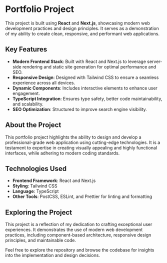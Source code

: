 # Portfolio Project

This project is built using **React** and **Next.js**, showcasing modern web development practices and design principles. It serves as a demonstration of my ability to create clean, responsive, and performant web applications.

## Key Features

- **Modern Frontend Stack**: Built with React and Next.js to leverage server-side rendering and static site generation for optimal performance and SEO.
- **Responsive Design**: Designed with Tailwind CSS to ensure a seamless experience across all devices.
- **Dynamic Components**: Includes interactive elements to enhance user engagement.
- **TypeScript Integration**: Ensures type safety, better code maintainability, and scalability.
- **SEO Optimization**: Structured to improve search engine visibility.

## About the Project

This portfolio project highlights the ability to design and develop a professional-grade web application using cutting-edge technologies. It is a testament to expertise in creating visually appealing and highly functional interfaces, while adhering to modern coding standards.

## Technologies Used

- **Frontend Framework**: React and Next.js
- **Styling**: Tailwind CSS
- **Language**: TypeScript
- **Other Tools**: PostCSS, ESLint, and Prettier for linting and formatting

## Exploring the Project

This project is a reflection of my dedication to crafting exceptional user experiences. It demonstrates the use of modern web development practices, including component-based architecture, responsive design principles, and maintainable code.

Feel free to explore the repository and browse the codebase for insights into the implementation and design decisions.